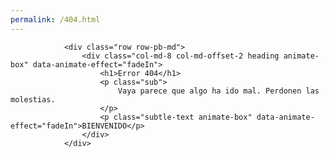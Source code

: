 ```yaml
---
permalink: /404.html
---
```

                <div class="row row-pb-md">
					<div class="col-md-8 col-md-offset-2 heading animate-box" data-animate-effect="fadeIn">
						<h1>Error 404</h1>
						<p class="sub">
							Vaya parece que algo ha ido mal. Perdonen las molestias.
						</p>
						<p class="subtle-text animate-box" data-animate-effect="fadeIn">BIENVENIDO</p>
					</div>
				</div>

